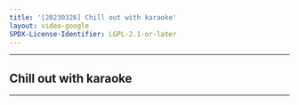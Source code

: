 ```yaml
---
title: '[20230326] Chill out with karaoke'
layout: video-google
SPDX-License-Identifier: LGPL-2.1-or-later
---
```


---

## Chill out with karaoke

<div class="container">
  <video-js id="my-video" class="vjs-fluid vjs-layout-medium" controls preload="auto" poster="https://xx58j-my.sharepoint.com/:i:/g/personal/akunanime_xx58j_onmicrosoft_com/EbrRU3JmRQ5Pow5nLuucEcgBMLmVnacDaqzWAFc3sNKaOg?download=1">
    <source src="https://drive.ayampenyet.eu.org/api/raw/?path=/%F0%9F%94%AE%20Unarchive%20Karaoke%20Moona/%5B20230326%5D%20%E3%80%90MoonUtau%E3%80%91Chill%20out%20with%20karaoke%E3%80%90Unarchive%E3%80%91%20%5BMoona%20Hoshinova%20hololive-ID%5D%20(F-VqWdzkUbg).mp4" type="video/mp4"/>
  </video-js>
</div>

---
